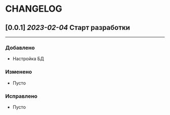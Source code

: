# CHANGELOG

## [0.0.1] *2023-02-04* **Старт разработки**

---

### Добавлено

* Настройка БД

### Изменено

* Пусто

### Исправлено

* Пусто